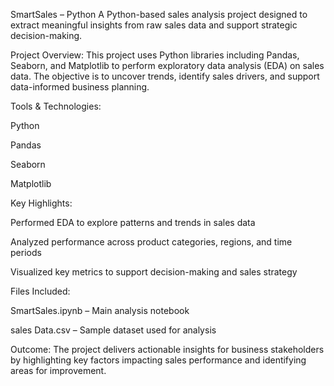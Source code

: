 SmartSales – Python
A Python-based sales analysis project designed to extract meaningful insights from raw sales data and support strategic decision-making.

Project Overview:
This project uses Python libraries including Pandas, Seaborn, and Matplotlib to perform exploratory data analysis (EDA) on sales data. The objective is to uncover trends, identify sales drivers, and support data-informed business planning.

Tools & Technologies:

Python

Pandas

Seaborn

Matplotlib

Key Highlights:

Performed EDA to explore patterns and trends in sales data

Analyzed performance across product categories, regions, and time periods

Visualized key metrics to support decision-making and sales strategy

Files Included:

SmartSales.ipynb – Main analysis notebook

sales Data.csv – Sample dataset used for analysis

Outcome:
The project delivers actionable insights for business stakeholders by highlighting key factors impacting sales performance and identifying areas for improvement.
